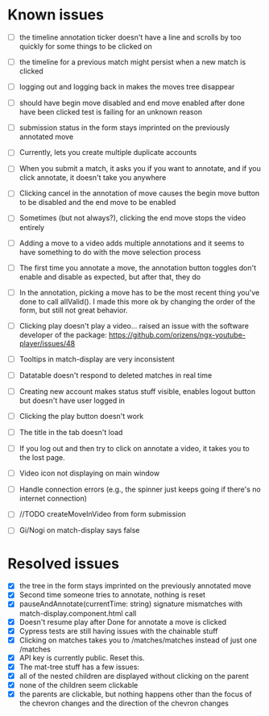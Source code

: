 # Known issues
- [ ] the timeline annotation ticker doesn't have a line and scrolls by too quickly for some things to be clicked on
- [ ] the timeline for a previous match might persist when a new match is clicked
- [ ] logging out and logging back in makes the moves tree disappear
- [ ] should have begin move disabled and end move enabled after done have been clicked test is failing for an unknown reason
- [ ] submission status in the form stays imprinted on the previously annotated move
- [ ] Currently, lets you create multiple duplicate accounts
- [ ] When you submit a match, it asks you if you want to annotate, and if you click annotate, it doesn't take you anywhere
- [ ] Clicking cancel in the annotation of move causes the begin move button to be disabled and the end move to be enabled
- [ ] Sometimes (but not always?), clicking the end move stops the video entirely
- [ ] Adding a move to a video adds multiple annotations and it seems to have something to do with the move selection process
- [ ] The first time you annotate a move, the annotation button toggles don't enable and disable as expected, but after that, they do
- [ ] In the annotation, picking a move has to be the most recent thing you've done to call allValid(). I made this more ok by changing the order of the form, but still not great behavior.
- [ ] Clicking play doesn't play a video... raised an issue with the software developer of the package: https://github.com/orizens/ngx-youtube-player/issues/48
- [ ] Tooltips in match-display are very inconsistent
- [ ] Datatable doesn't respond to deleted matches in real time
- [ ] Creating new account makes status stuff visible, enables logout button but doesn't have user logged in
- [ ] Clicking the play button doesn't work
- [ ] The title in the tab doesn't load
- [ ] If you log out and then try to click on annotate a video, it takes you to the lost page.
- [ ] Video icon not displaying on main window
- [ ] Handle connection errors (e.g., the spinner just keeps going if there's no internet connection)
- [ ] //TODO createMoveInVideo from form submission
- [ ] Gi/Nogi on match-display says false


# Resolved issues
- [x] the tree in the form stays imprinted on the previously annotated move
- [x] Second time someone tries to annotate, nothing is reset
- [x] pauseAndAnnotate(currentTime: string) signature mismatches with match-display.component.html call
- [x] Doesn't resume play after Done for annotate a move is clicked
- [x] Cypress tests are still having issues with the chainable stuff
- [x] Clicking on matches takes you to /matches/matches instead of just one /matches
- [x] API key is currently public. Reset this.
- [x] The mat-tree stuff has a few issues:
- [x] all of the nested children are displayed without clicking on the parent
- [x] none of the children seem clickable
- [x] the parents are clickable, but nothing happens other than the focus of the chevron changes and the direction of the chevron changes
